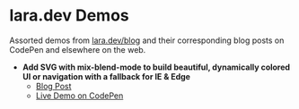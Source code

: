 # lara.dev Demos
Assorted demos from [lara.dev/blog](https://lara.dev) and their corresponding blog posts on CodePen and elsewhere on the web.

* **Add SVG with mix-blend-mode to build beautiful, dynamically colored UI or navigation with a fallback for IE & Edge**
  * [Blog Post](https://lara.dev/add-mix-blend-mode-and-svg-to-build-beautiful-dynamically-colored-ui-or-navigation/)
  * [Live Demo on CodePen](https://codepen.io/laralfield/pen/RdgwpO)
